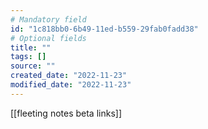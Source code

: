 ```yaml
---
# Mandatory field
id: "1c818bb0-6b49-11ed-b559-29fab0fadd38"
# Optional fields
title: ""
tags: []
source: ""
created_date: "2022-11-23"
modified_date: "2022-11-23"
---
```

[[fleeting notes beta links]]